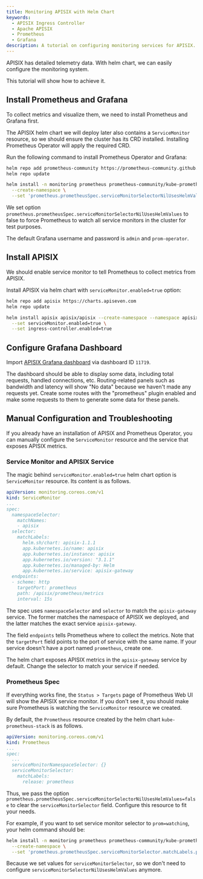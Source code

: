 ```yaml
---
title: Monitoring APISIX with Helm Chart
keywords:
  - APISIX Ingress Controller
  - Apache APISIX
  - Prometheus
  - Grafana
description: A tutorial on configuring monitoring services for APISIX.
---
```


<!--
#
# Licensed to the Apache Software Foundation (ASF) under one or more
# contributor license agreements.  See the NOTICE file distributed with
# this work for additional information regarding copyright ownership.
# The ASF licenses this file to You under the Apache License, Version 2.0
# (the "License"); you may not use this file except in compliance with
# the License.  You may obtain a copy of the License at
#
#     http://www.apache.org/licenses/LICENSE-2.0
#
# Unless required by applicable law or agreed to in writing, software
# distributed under the License is distributed on an "AS IS" BASIS,
# WITHOUT WARRANTIES OR CONDITIONS OF ANY KIND, either express or implied.
# See the License for the specific language governing permissions and
# limitations under the License.
#
-->

APISIX has detailed telemetry data. With helm chart, we can easily configure the monitoring system.

This tutorial will show how to achieve it.

## Install Prometheus and Grafana

To collect metrics and visualize them, we need to install Prometheus and Grafana first.

The APISIX helm chart we will deploy later also contains a `ServiceMonitor` resource, so we should ensure the cluster has its CRD installed. Installing Prometheus Operator will apply the required CRD.

Run the following command to install Prometheus Operator and Grafana:

```bash
helm repo add prometheus-community https://prometheus-community.github.io/helm-charts
helm repo update

helm install -n monitoring prometheus prometheus-community/kube-prometheus-stack \
  --create-namespace \
  --set 'prometheus.prometheusSpec.serviceMonitorSelectorNilUsesHelmValues=false'
```

We set option `prometheus.prometheusSpec.serviceMonitorSelectorNilUsesHelmValues` to false to force Prometheus to watch all service monitors in the cluster for test purposes.

The default Grafana username and password is `admin` and `prom-operator`.

## Install APISIX

We should enable service monitor to tell Prometheus to collect metrics from APISIX.

Install APISIX via helm chart with `serviceMonitor.enabled=true` option:

```bash
helm repo add apisix https://charts.apiseven.com
helm repo update

helm install apisix apisix/apisix --create-namespace --namespace apisix \
  --set serviceMonitor.enabled=true \
  --set ingress-controller.enabled=true
```

## Configure Grafana Dashboard

Import [APISIX Grafana dashboard](https://grafana.com/grafana/dashboards/11719-apache-apisix/) via dashboard ID `11719`.

The dashboard should be able to display some data, including total requests, handled connections, etc. Routing-related panels such as bandwidth and latency will show "No data" because we haven't made any requests yet. Create some routes with the "prometheus" plugin enabled and make some requests to them to generate some data for these panels.

## Manual Configuration and Troubleshooting

If you already have an installation of APISIX and Prometheus Operator, you can manually configure the `ServiceMonitor` resource and the service that exposes APISIX metrics.

### Service Monitor and APISIX Service

The magic behind `serviceMonitor.enabled=true` helm chart option is `ServiceMonitor` resource. Its content is as follows.

```yaml
apiVersion: monitoring.coreos.com/v1
kind: ServiceMonitor
...
spec:
  namespaceSelector:
    matchNames:
    - apisix
  selector:
    matchLabels:
      helm.sh/chart: apisix-1.1.1
      app.kubernetes.io/name: apisix
      app.kubernetes.io/instance: apisix
      app.kubernetes.io/version: "3.1.1"
      app.kubernetes.io/managed-by: Helm
      app.kubernetes.io/service: apisix-gateway
  endpoints:
  - scheme: http
    targetPort: prometheus
    path: /apisix/prometheus/metrics
    interval: 15s
```

The spec uses `namespaceSelector` and `selector` to match the `apisix-gateway` service. The former matches the namespace of APISIX we deployed, and the latter matches the exact service `apisix-gateway`.

The field `endpoints` tells Prometheus where to collect the metrics. Note that the `targetPort` field points to the port of service with the same name. If your service doesn't have a port named `prometheus`, create one.

The helm chart exposes APISIX metrics in the `apisix-gateway` service by default. Change the selector to match your service if needed.

### Prometheus Spec

If everything works fine, the `Status > Targets` page of Prometheus Web UI will show the APISIX service monitor. If you don't see it, you should make sure Prometheus is watching the `ServiceMonitor` resource we created.

By default, the `Prometheus` resource created by the helm chart `kube-prometheus-stack` is as follows.

```yaml
apiVersion: monitoring.coreos.com/v1
kind: Prometheus
...
spec:
  ...
  serviceMonitorNamespaceSelector: {}
  serviceMonitorSelector:
    matchLabels:
      release: prometheus
```

Thus, we pass the option `prometheus.prometheusSpec.serviceMonitorSelectorNilUsesHelmValues=false` to clear the `serviceMonitorSelector` field. Configure this resource to fit your needs.

For example, if you want to set service monitor selector to `prom=watching`, your helm command should be:

```bash
helm install -n monitoring prometheus prometheus-community/kube-prometheus-stack \
  --create-namespace \
  --set 'prometheus.prometheusSpec.serviceMonitorSelector.matchLabels.prom=watching'
```

Because we set values for `serviceMonitorSelector`, so we don't need to configure `serviceMonitorSelectorNilUsesHelmValues` anymore.
